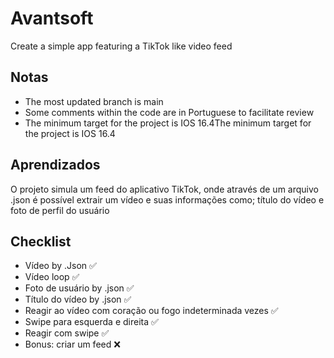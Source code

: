 
# Avantsoft

Create a simple app featuring a TikTok like video feed


## Notas

- The most updated branch is main
- Some comments within the code are in Portuguese to facilitate review
- The minimum target for the project is IOS 16.4The minimum target for the project is IOS 16.4



## Aprendizados

O projeto simula um feed do aplicativo TikTok, onde através de um arquivo .json é possível extrair um vídeo e suas informações como; título do vídeo e foto de perfil do usuário


## Checklist
- Vídeo by .Json ✅
- Vídeo loop ✅
- Foto de usuário by .json ✅
- Título do vídeo by .json ✅
- Reagir ao vídeo com coração ou fogo indeterminada vezes ✅
- Swipe para esquerda e direita ✅
- Reagir com swipe ✅
- Bonus: criar um feed ❌
